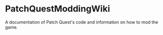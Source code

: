 # PatchQuestModdingWiki
A documentation of Patch Quest's code and information on how to mod the game.
